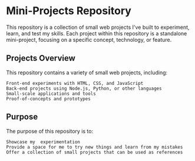Mini-Projects Repository
==========================
This repository is a collection of small web projects I've built to experiment, learn, and test my skills.
Each project within this repository is a standalone mini-project, focusing on a specific concept, technology, or feature.

Projects Overview
--------------------
This repository contains a variety of small web projects, including:

    Front-end experiments with HTML, CSS, and JavaScript
    Back-end projects using Node.js, Python, or other languages
    Small-scale applications and tools
    Proof-of-concepts and prototypes

Purpose
----------
The purpose of this repository is to:

    Showcase my  experimentation
    Provide a space for me to try new things and learn from my mistakes
    Offer a collection of small projects that can be used as references


